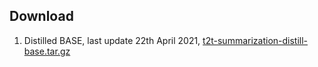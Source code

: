 ## Download

1. Distilled BASE, last update 22th April 2021, [t2t-summarization-distill-base.tar.gz](https://f000.backblazeb2.com/file/malaya-model/finetuned/t2t-summarization-distill-base.tar.gz)